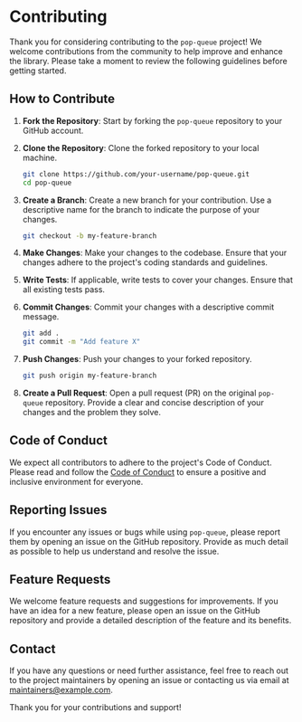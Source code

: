 # Contributing

Thank you for considering contributing to the `pop-queue` project! We welcome contributions from the community to help improve and enhance the library. Please take a moment to review the following guidelines before getting started.

## How to Contribute

1. **Fork the Repository**: Start by forking the `pop-queue` repository to your GitHub account.

2. **Clone the Repository**: Clone the forked repository to your local machine.

   ```bash
   git clone https://github.com/your-username/pop-queue.git
   cd pop-queue
   ```

3. **Create a Branch**: Create a new branch for your contribution. Use a descriptive name for the branch to indicate the purpose of your changes.

   ```bash
   git checkout -b my-feature-branch
   ```

4. **Make Changes**: Make your changes to the codebase. Ensure that your changes adhere to the project's coding standards and guidelines.

5. **Write Tests**: If applicable, write tests to cover your changes. Ensure that all existing tests pass.

6. **Commit Changes**: Commit your changes with a descriptive commit message.

   ```bash
   git add .
   git commit -m "Add feature X"
   ```

7. **Push Changes**: Push your changes to your forked repository.

   ```bash
   git push origin my-feature-branch
   ```

8. **Create a Pull Request**: Open a pull request (PR) on the original `pop-queue` repository. Provide a clear and concise description of your changes and the problem they solve.

## Code of Conduct

We expect all contributors to adhere to the project's Code of Conduct. Please read and follow the [Code of Conduct](https://github.com/uuuchit/pop-queue/blob/main/CODE_OF_CONDUCT.md) to ensure a positive and inclusive environment for everyone.

## Reporting Issues

If you encounter any issues or bugs while using `pop-queue`, please report them by opening an issue on the GitHub repository. Provide as much detail as possible to help us understand and resolve the issue.

## Feature Requests

We welcome feature requests and suggestions for improvements. If you have an idea for a new feature, please open an issue on the GitHub repository and provide a detailed description of the feature and its benefits.

## Contact

If you have any questions or need further assistance, feel free to reach out to the project maintainers by opening an issue or contacting us via email at [maintainers@example.com](mailto:maintainers@example.com).

Thank you for your contributions and support!
